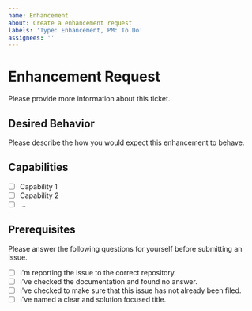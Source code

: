 ```yaml
---
name: Enhancement
about: Create a enhancement request
labels: 'Type: Enhancement, PM: To Do'
assignees: ''
---
```


# Enhancement Request

Please provide more information about this ticket.

## Desired Behavior

Please describe the how you would expect this enhancement to behave.

## Capabilities

- [ ] Capability 1
- [ ] Capability 2
- [ ] ...

## Prerequisites

Please answer the following questions for yourself before submitting an issue.

- [ ] I'm reporting the issue to the correct repository.
- [ ] I've checked the documentation and found no answer.
- [ ] I've checked to make sure that this issue has not already been filed.
- [ ] I've named a clear and solution focused title.

